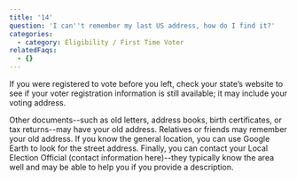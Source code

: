 ```yaml
---
title: '14'
question: 'I can''t remember my last US address, how do I find it?'
categories:
  - category: Eligibility / First Time Voter
relatedFaqs:
  - {}
---
```

If you were registered to vote before you left, check your state’s website to see if your voter registration information is still available; it may include your voting address. 

Other documents--such as old letters, address books, birth certificates, or tax returns--may have your old address. Relatives or friends may remember your old address. If you know the general location, you can use Google Earth to look for the street address. Finally, you can contact your Local Election Official (contact information here)--they typically know the area well and may be able to help you if you provide a description.
